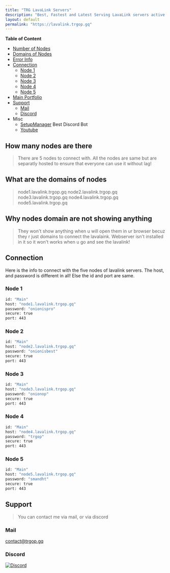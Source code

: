 ```yaml
---
title: "TRG LavaLink Servers"
description: "Best, Fastest and Latest Serving LavaLink servers active 24/7"
layout: default
permalink: "https://lavalink.trgop.gq"
---
```


__Table of Content__
- [Number of Nodes](#how-many-nodes-are-there)
- [Domains of Nodes](#what-are-the-domains-of-nodes)
- [Error Info](#why-nodes-domain-are-not-showing-anything)
- [Connection](#connection)
  - [Node 1](#node-1)
  - [Node 2](#node-2)
  - [Node 3](#node-3)
  - [Node 4](#node-4)
  - [Node 5](#node-5)
- [Main Portfolio](https://trgop.gq)
- [Support](#support)
  - [Mail](#mail)
  - [Discord](#discord)
- Misc
  - [SetupManager](https://setupmanager.ml/invite) Best Discord Bot
  - [Youtube](https://trgop.gq/youtube)

## How many nodes are there
> There are 5 nodes to connect with. All the nodes are same but are separatly hosted to ensure that everyone can use it without lag!

## What are the domains of nodes
> node1.lavalink.trgop.gq
> node2.lavalink.trgop.gq
> node3.lavalink.trgop.gq
> node4.lavalink.trgop.gq
> node5.lavalink.trgop.gq

## Why nodes domain are not showing anything
> They won't show anything when u will open them in ur browser becuz they r just domains to connect the lavalaink. Webserver isn't installed in it so it won't works when u go and see the lavalink!

## Connection
Here is the info to connect with the five nodes of lavalink servers. The host, and password is different in all! Else the id and port are same.

### Node 1
```bash
id: "Main"
host: "node1.lavalink.trgop.gq"
password: "onionispro"
secure: true
port: 443
```

### Node 2
```bash
id: "Main"
host: "node2.lavalink.trgop.gq"
password: "onionisbest"
secure: true
port: 443
```

### Node 3
```bash
id: "Main"
host: "node3.lavalink.trgop.gq"
password: "onionop"
secure: true
port: 443
```

### Node 4
```bash
id: "Main"
host: "node4.lavalink.trgop.gq"
password: "trgop"
secure: true
port: 443
```

### Node 5
```bash
id: "Main"
host: "node5.lavalink.trgop.gq"
password: "smandht"
secure: true
port: 443
```

## Support
> You can contact me via mail, or via discord

### Mail
[contact@trgop.gq](mailto:contact@trgop.gq)

### Discord
[![Discord](https://invidget.switchblade.xyz/ZsPV4443zS)](https://discord.gg/ZsPV4443zS)

